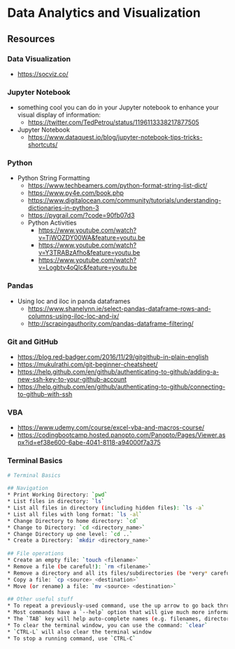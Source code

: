 # Data Analytics and Visualization

## Resources

### Data Visualization

* <https://socviz.co/>

### Jupyter Notebook

* something cool you can do in your Jupyter notebook to enhance your visual display of information: 
  * <https://twitter.com/TedPetrou/status/1196113338217877505>
* Jupyter Notebook
  * <https://www.dataquest.io/blog/jupyter-notebook-tips-tricks-shortcuts/>

### Python

* Python String Formatting
  * <https://www.techbeamers.com/python-format-string-list-dict/>
  * <https://www.py4e.com/book.php>
  * <https://www.digitalocean.com/community/tutorials/understanding-dictionaries-in-python-3>
  * <https://pygrail.com/?code=90fb07d3>
  * Python Activities
    * <https://www.youtube.com/watch?v=TjWOZDY00WA&feature=youtu.be>
    * <https://www.youtube.com/watch?v=Y3TRABzAfho&feature=youtu.be>
    * <https://www.youtube.com/watch?v=Logbtv4oQlc&feature=youtu.be>

### Pandas

* Using loc and iloc in panda dataframes
  * <https://www.shanelynn.ie/select-pandas-dataframe-rows-and-columns-using-iloc-loc-and-ix/>
  * <http://scrapingauthority.com/pandas-dataframe-filtering/>


### Git and GitHub

* <https://blog.red-badger.com/2016/11/29/gitgithub-in-plain-english>
* <https://mukulrathi.com/git-beginner-cheatsheet/>
* <https://help.github.com/en/github/authenticating-to-github/adding-a-new-ssh-key-to-your-github-account>
* <https://help.github.com/en/github/authenticating-to-github/connecting-to-github-with-ssh>

###  VBA

* <https://www.udemy.com/course/excel-vba-and-macros-course/>
* <https://codingbootcamp.hosted.panopto.com/Panopto/Pages/Viewer.aspx?id=ef38e600-6abe-4041-8118-a94000f7a375>

### Terminal Basics

```bash
# Terminal Basics
​
## Navigation
* Print Working Directory: `pwd`
* List files in directory: `ls`
* List all files in directory (including hidden files): `ls -a`
* List all files with long format: `ls -al`
* Change Directory to home directory: `cd`
* Change to Directory: `cd <directory_name>`
* Change Directory up one level: `cd ..`
* Create a Directory: `mkdir <directory_name>`
​
## File operations
* Create an empty file: `touch <filename>`
* Remove a file (be careful!): `rm <filename>`
* Remove a directory and all its files/subdirectories (be *very* careful!): `rm -r <directory>`
* Copy a file: `cp <source> <destination>`
* Move (or rename) a file: `mv <source> <destination>`
​
## Other useful stuff
* To repeat a previously-used command, use the up arrow to go back through your command history.
* Most commands have a `--help` option that will give much more information about the usage of the command and its additional features, e.g.: `ls --help`
* The `TAB` key will help auto-complete names (e.g. filenames, directories) in the terminal
* To clear the terminal window, you can use the command: `clear`
* `CTRL-L` will also clear the terminal window
* To stop a running command, use `CTRL-C`
```